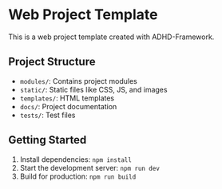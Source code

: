 # Web Project Template

This is a web project template created with ADHD-Framework.

## Project Structure

- `modules/`: Contains project modules
- `static/`: Static files like CSS, JS, and images
- `templates/`: HTML templates
- `docs/`: Project documentation
- `tests/`: Test files

## Getting Started

1. Install dependencies: `npm install`
2. Start the development server: `npm run dev`
3. Build for production: `npm run build`
